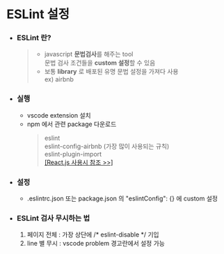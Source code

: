 # ESLint 설정

- ### ESLint 란?

  > - javascript **문법검사**를 해주는 tool  
  >   문법 검사 조건들을 **custom 설정**할 수 있음
  > - 보통 **library** 로 배포된 유명 문법 설정을 가져다 사용  
  >   ex) airbnb

- ### 실행

  - vscode extension 설치
  - npm 에서 관련 package 다운로드
    > eslint  
    > eslint-config-airbnb (가장 많이 사용되는 규칙)  
    > eslint-plugin-import  
    > [[React.js 사용시 참조 >>]](https://velog.io/@velopert/eslint-and-prettier-in-react)

- ### 설정

  - .eslintrc.json 또는 package.json 의 "eslintConfig": {} 에 custom 설정

- ### ESLint 검사 무시하는 법
  <!-- prettier-ignore -->
  1. 페이지 전체 : 가장 상단에 /* eslint-disable */ 기입 
  2. line 별 무시 : vscode problem 경고란에서 설정 가능
